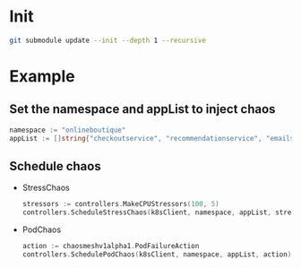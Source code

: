 


# Init

```bash
git submodule update --init --depth 1 --recursive
```

# Example

## Set the namespace and appList to inject chaos
```go
namespace := "onlineboutique"
appList := []string{"checkoutservice", "recommendationservice", "emailservice", "paymentservice", "productcatalogservice"}
```
## Schedule chaos
- StressChaos
    ```go
    stressors := controllers.MakeCPUStressors(100, 5)
    controllers.ScheduleStressChaos(k8sClient, namespace, appList, stressors, "cpu")
    ```
- PodChaos
    ```go
	action := chaosmeshv1alpha1.PodFailureAction
	controllers.SchedulePodChaos(k8sClient, namespace, appList, action)
    ```
